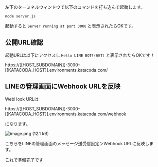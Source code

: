 左下のターミネルウィンドウで以下のコマンドを打ち込んで起動します。

```
node server.js
```

起動すると ```Server running at port 3000``` と表示されたらOKです。

## 公開URL確認

起動URLは以下にアクセスし ```Hello LINE BOT!(GET)``` と表示されたらOKです！

https://[[HOST_SUBDOMAIN]]-3000-[[KATACODA_HOST]].environments.katacoda.com/

## LINEの管理画面にWebhook URLを反映

WebHook URLは

https://[[HOST_SUBDOMAIN]]-3000-[[KATACODA_HOST]].environments.katacoda.com/webhook

になります。

![image.png (12.1 kB)](https://img.esa.io/uploads/production/attachments/3062/2019/08/29/8131/d79b6d5b-2b4b-4dcc-b04d-b0d8bc56649e.png)

こちらをLINEの管理画面のメッセージ送受信設定＞Webhook URLに反映します。

これで準備完了です
